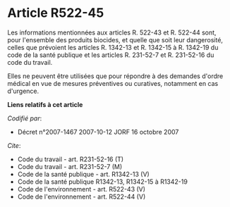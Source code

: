 # Article R522-45

Les informations mentionnées aux articles R. 522-43 et R. 522-44 sont, pour l'ensemble des produits biocides, et quelle que
soit leur dangerosité, celles que prévoient les articles R. 1342-13 et R. 1342-15 à R. 1342-19 du code de la santé publique
et les articles R. 231-52-7 et R. 231-52-16 du code du travail.

Elles ne peuvent être utilisées que pour répondre à des demandes d'ordre médical en vue de mesures préventives ou curatives,
notamment en cas d'urgence.

**Liens relatifs à cet article**

_Codifié par_:

  - Décret n°2007-1467 2007-10-12 JORF 16 octobre 2007

_Cite_:

  - Code du travail - art. R231-52-16 (T)
  - Code du travail - art. R231-52-7 (M)
  - Code de la santé publique - art. R1342-13 (V)
  - Code de la santé publique R1342-13, R1342-15 à R1342-19
  - Code de l'environnement - art. R522-43 (V)
  - Code de l'environnement - art. R522-44 (V)
